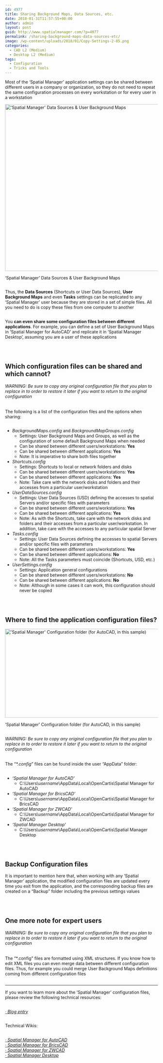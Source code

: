 ```yaml
---
id: 4977
title: Sharing Background Maps, Data Sources, etc.
date: 2018-01-31T11:57:55+00:00
author: admin
layout: post
guid: http://www.spatialmanager.com/?p=4977
permalink: /sharing-background-maps-data-sources-etc/
image: /wp-content/uploads/2018/01/Copy-Settings-2-85.png
categories:
  - CAD L2 (Medium)
  - Desktop L2 (Medium)
tags:
  - Configuration
  - Tricks and Tools
---
```

<p>
  Most of the &#8216;Spatial Manager&#8217; application settings can be shared between different users in a company or organization, so they do not need to repeat the same configuration processes on every workstation or for every user in a workstation
</p>

<p>
  <!--more-->
</p>

<div>
  <a href="http://www.spatialmanager.com/wp-content/uploads/2018/01/SPM-User-settings.png" target="_blank" rel="nofollow"><img src="http://www.spatialmanager.com/wp-content/uploads/2018/01/SPM-User-settings.png" alt="'Spatial Manager' Data Sources & User Background Maps" width="931" height="550" srcset="http://www.spatialmanager.com/wp-content/uploads/2018/01/SPM-User-settings.png 931w, http://www.spatialmanager.com/wp-content/uploads/2018/01/SPM-User-settings-300x177.png 300w, http://www.spatialmanager.com/wp-content/uploads/2018/01/SPM-User-settings-768x454.png 768w, http://www.spatialmanager.com/wp-content/uploads/2018/01/SPM-User-settings-624x369.png 624w" sizes="(max-width: 931px) 100vw, 931px" /></a>
  
  <p>
    &#8216;Spatial Manager&#8217; Data Sources & User Background Maps
  </p>
</div>

<h2>
</h2>

<p>
  Thus, the <strong>Data Sources</strong> (Shortcuts or User Data Sources), <strong>User Background Maps</strong> and even <strong>Tasks</strong> settings can be replicated to any &#8216;Spatial Manager&#8217; user because they are stored in a set of simple files. All you need to do is copy these files from one computer to another
</p>

<h2>
</h2>

<p>
  You <strong>can even share some configuration files between different applications</strong>. For example, you can define a set of User Background Maps in &#8216;Spatial Manager for AutoCAD&#8217; and replicate it in &#8216;Spatial Manager Desktop&#8217;, assuming you are a user of these applications
</p>

<h2>
</h2>

&nbsp;

<h2>
  Which configuration files can be shared and which cannot?
</h2>

<h6>
  <em>WARNING: Be sure to copy any original configuration file that you plan to replace in to order to restore it later if you want to return to the original configuration</em>
</h6>

<p>
  The following is a list of the configuration files and the options when sharing:
</p>

<h2>
</h2>

<ul>
  <li>
    <em>BackgroundMaps.config</em> and <em>BackgroundMapGroups.config</em> <ul>
      <li>
        Settings: User Background Maps and Groups, as well as the configuration of some default Background Maps when needed
      </li>
      <li>
        Can be shared between different users/workstations: <strong>Yes</strong>
      </li>
      <li>
        Can be shared between different applications: <strong>Yes</strong>
      </li>
      <li>
        Note: It is imperative to <span>share both files together</span>
      </li>
    </ul>
  </li>
  
  <li>
    <em>Shortcuts.config</em> <ul>
      <li>
        Settings: Shortcuts to local or network folders and disks
      </li>
      <li>
        Can be shared between different users/workstations: <strong>Yes</strong>
      </li>
      <li>
        Can be shared between different applications: <strong>Yes</strong>
      </li>
      <li>
        Note: Take care with the network disks and folders and their accesses from a particular user/workstation
      </li>
    </ul>
  </li>
  
  <li>
    <em>UserDataSources.config</em> <ul>
      <li>
        Settings: User Data Sources (USD) defining the accesses to spatial Servers and/or specific files with parameters
      </li>
      <li>
        Can be shared between different users/workstations: <strong>Yes</strong>
      </li>
      <li>
        Can be shared between different applications: <strong>Yes</strong>
      </li>
      <li>
        Note: As with the Shortcuts, take care with the network disks and folders and their accesses from a particular user/workstation. In addition, take care with the accesses to any particular spatial Server
      </li>
    </ul>
  </li>
  
  <li>
    <em>Tasks.config</em> <ul>
      <li>
        Settings: User Data Sources defining the accesses to spatial Servers and/or specific files with parameters
      </li>
      <li>
        Can be shared between different users/workstations: <strong>Yes</strong>
      </li>
      <li>
        Can be shared between different applications: <strong>No</strong>
      </li>
      <li>
        Note: All the Tasks parameters must coincide (Shortcuts, USD, etc.)
      </li>
    </ul>
  </li>
  
  <li>
    <em>UserSettings.config</em> <ul>
      <li>
        Settings: Application general configurations
      </li>
      <li>
        Can be shared between different users/workstations: <strong>No</strong>
      </li>
      <li>
        Can be shared between different applications: <strong>No</strong>
      </li>
      <li>
        Note: Although in some cases it can work, this configuration <span>should never be copied</span>
      </li>
    </ul>
  </li>
</ul>

<h2>
</h2>

&nbsp;

<h2>
  Where to find the application configuration files?
</h2>

<div>
  <a href="http://www.spatialmanager.com/wp-content/uploads/2018/01/SPM-Application-Config-folder.png" target="_blank" rel="nofollow"><img src="http://www.spatialmanager.com/wp-content/uploads/2018/01/SPM-Application-Config-folder.png" alt="'Spatial Manager' Configuration folder (for AutoCAD, in this sample)" width="668" height="293" srcset="http://www.spatialmanager.com/wp-content/uploads/2018/01/SPM-Application-Config-folder.png 668w, http://www.spatialmanager.com/wp-content/uploads/2018/01/SPM-Application-Config-folder-300x132.png 300w, http://www.spatialmanager.com/wp-content/uploads/2018/01/SPM-Application-Config-folder-624x274.png 624w" sizes="(max-width: 668px) 100vw, 668px" /></a>
  
  <p>
    &#8216;Spatial Manager&#8217; Configuration folder (for AutoCAD, in this sample)
  </p>
</div>

<h2>
</h2>

<h6>
  <em>WARNING: Be sure to copy any original configuration file that you plan to replace in to order to restore it later if you want to return to the original configuration</em>
</h6>

<h2>
</h2>

<p>
  The &#8220;<em>*.config</em>&#8221; files can be found inside the user &#8220;AppData&#8221; folder:
</p>

<h2>
</h2>

<ul>
  <li>
    <em>&#8216;Spatial Manager for AutoCAD&#8217;</em> <ul>
      <li>
        C:\Users\<span><em>username</em></span>\AppData\Local\OpenCartis\Spatial Manager for AutoCAD
      </li>
    </ul>
  </li>
  
  <li>
    <em>&#8216;Spatial Manager for BricsCAD&#8217;</em> <ul>
      <li>
        C:\Users\<span><em>username</em></span>\AppData\Local\OpenCartis\Spatial Manager for BricsCAD
      </li>
    </ul>
  </li>
  
  <li>
    <em>&#8216;Spatial Manager for ZWCAD&#8217;</em> <ul>
      <li>
        C:\Users\<span><em>username</em></span>\AppData\Local\OpenCartis\Spatial Manager for ZWCAD
      </li>
    </ul>
  </li>
  
  <li>
    <em>&#8216;Spatial Manager Desktop&#8217;</em> <ul>
      <li>
        C:\Users\<span><em>username</em></span>\AppData\Local\OpenCartis\Spatial Manager Desktop
      </li>
    </ul>
  </li>
</ul>

<h2>
</h2>

&nbsp;

<h2>
  Backup Configuration files
</h2>

<p>
  It is important to mention here that, when working with any &#8216;Spatial Manager&#8217; application, the modified configuration files are updated every time you exit from the application, and the corresponding backup files are created on a &#8220;Backup&#8221; folder including the previous settings values
</p>

<h2>
</h2>

&nbsp;

<h2>
  One more note for expert users
</h2>

<h6>
  <em>WARNING: Be sure to copy any original configuration file that you plan to replace in to order to restore it later if you want to return to the original configuration</em>
</h6>

<p>
  The &#8220;*.config&#8221; files are formatted using XML structures. If you know how to edit XML files you can even merge data between different configuration files. Thus, for example you could merge User Background Maps definitions coming from different configuration files
</p>

<h2>
</h2>

* * *

<p>
  If you want to learn more about the &#8216;Spatial Manager&#8217; configuration files, please review the following technical resources:
</p>

<h2>
</h2>

<p>
  <a href="http://www.spatialmanager.com/applications-configuration-files-backup-copy/" target="_blank" rel="nofollow"><em>· Blog entry</em></a>
</p>

<h2>
</h2>

<p>
  Technical Wikis:
</p>

<h2>
</h2>

<p>
  <em><a href="http://wiki.spatialmanager.com/index.php/Spatial_Manager™_for_AutoCAD_-_FAQs:_Interface#Configuration_files" target="_blank" rel="nofollow">· Spatial Manager for AutoCAD</a></em><br /> <a href="http://wiki.spatialmanager.com/index.php/Spatial_Manager™_for_BricsCAD_-_FAQs:_Interface#Configuration_files" target="_blank" rel="nofollow"><em>· Spatial Manager for BricsCAD<br /> </em></a><em><a href="http://wiki.spatialmanager.com/index.php/Spatial_Manager™_for_ZWCAD_-_FAQs:_Interface#Configuration_files" target="_blank" rel="nofollow">· Spatial Manager for ZWCAD<br /> </a><a href="http://wiki.spatialmanager.com/index.php/Spatial_Manager_Desktop™_-_FAQs:_Interface#Configuration_files" target="_blank" rel="nofollow">· Spatial Manager Desktop</a></em>
</p>